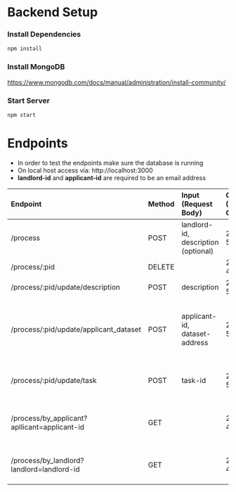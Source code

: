 # Backend Setup

### Install Dependencies 
```bash
npm install
```
### Install MongoDB
https://www.mongodb.com/docs/manual/administration/install-community/

### Start Server
```bash
npm start
```

# Endpoints

- In order to test the endpoints make sure the database is running
- On local host access via: http://localhost:3000
- **landlord-id** and **applicant-id** are required to be an email address

| Endpoint    | Method      | Input (Request Body) | Output (Status Code)  | Output (Response Body)  | Description     |
| :---        |    :---   |    :---   |    :---   |     :---   |          :--- |
| /process      | POST      | landlord-id, description (optional)  | 200; 500  |json object| create process; set state == 1 |
| /process/:pid      | DELETE       |    | 200; 404  || delete process  |
| /process/:pid/update/description     | POST       | description   | 200; 500    |json object| update description   |
| /process/:pid/update/applicant_dataset      | POST       | applicant-id, dataset-address   | 200; 500    |json object  | update applicant-id and dataset-address; set state == 2   |
| /process/:pid/update/task      | POST       | task-id   | 200; 500    |json object | update iExec task-id; set state == 3  |
| /process/by_applicant?apllicant=applicant-id     | GET      |    | 200; 400    |json object     | get processes by applicant-id   |
| /process/by_landlord?landlord=landlord-id     | GET       |    | 200; 400    |json object   | get processes by landlord-id    |
